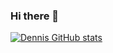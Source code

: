 ### Hi there 👋

[![Dennis GitHub stats](https://github-readme-stats.vercel.app/api?username=dionisio35)](https://github.com/anuraghazra/github-readme-stats)



<!--
**dionisio35/dionisio35** is a ✨ _special_ ✨ repository because its `README.md` (this file) appears on your GitHub profile.

Here are some ideas to get you started:

- 🔭 I’m currently working on ...
- 🌱 I’m currently learning ...
- 👯 I’m looking to collaborate on ...
- 🤔 I’m looking for help with ...
- 💬 Ask me about ...
- 📫 How to reach me: ...
- 😄 Pronouns: ...
- ⚡ Fun fact: ...
-->
